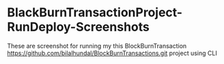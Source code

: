 # BlackBurnTransactionProject-RunDeploy-Screenshots
These are screenshot for running my this BlockBurnTransaction https://github.com/bilalhundal/BlockBurnTransactions.git project using CLI  
